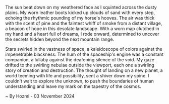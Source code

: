 
The sun beat down on my weathered face as I squinted across the dusty plains. My worn leather boots kicked up clouds of sand with every step, echoing the rhythmic pounding of my horse's hooves. The air was thick with the scent of pine and the faintest whiff of smoke from a distant village, a beacon of hope in this desolate landscape. With a worn map clutched in my hand and a heart full of dreams, I rode onward, determined to uncover the secrets hidden beyond the next mountain range.

Stars swirled in the vastness of space, a kaleidoscope of colors against the impenetrable blackness. The hum of the spaceship's engine was a constant companion, a lullaby against the deafening silence of the void. My gaze drifted to the swirling nebulae outside the viewport, each one a swirling story of creation and destruction. The thought of landing on a new planet, a world teeming with life and possibility, sent a shiver down my spine.  I couldn't wait to explore the unknown, to push the boundaries of human understanding and leave my mark on the tapestry of the cosmos. 

~ By Hozmi - 03 November 2024
